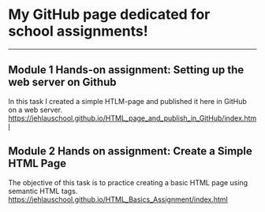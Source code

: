 # My GitHub page dedicated for school assignments!
---
## Module 1 Hands-on assignment: Setting up the web server on Github
In this task I created a simple HTLM-page and published it here in GitHub on a web server.
https://jehlauschool.github.io/HTML_page_and_publish_in_GitHub/index.html


## Module 2 Hands on assignment: Create a Simple HTML Page
The objective of this task is to practice creating a basic HTML page using semantic HTML tags.
https://jehlauschool.github.io/HTML_Basics_Assignment/index.html
